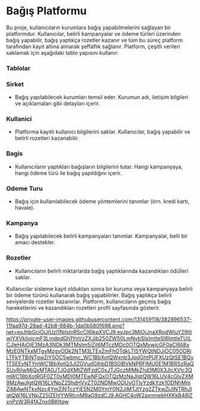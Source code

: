 # Bağış Platformu
Bu proje, kullanıcıların kurumlara bağış yapabilmelerini sağlayan bir platformdur. Kullanıcılar, belirli kampanyalar ve ödeme türleri üzerinden bağış yapabilir, bağış yaptıkça rozetler kazanır ve tüm bu süreç platform tarafından kayıt altına alınarak şeffaflık sağlanır.
Platform, çeşitli verileri saklamak için aşağıdaki tablo yapısını kullanır:

### Tablolar

### Sirket
- Bağış yapılabilecek kurumları temsil eder. Kurumun adı, iletişim bilgileri ve açıklamaları gibi detayları içerir.

### Kullanici
- Platforma kayıtlı kullanıcı bilgilerini saklar. Kullanıcılar, bağış yapabilir ve belirli rozetleri kazanabilir.

### Bagis
- Kullanıcıların yaptıkları bağışların bilgilerini tutar. Hangi kampanyaya, hangi ödeme türü ile bağış yapıldığını içerir.

 ### Odeme Turu
- Bağış için kullanılabilecek ödeme yöntemlerini tanımlar (örn. kredi kartı, havale).

### Kampanya
- Bağış yapılabilecek belirli kampanyaları tanımlar. Kampanyalar, belli bir amacı destekler.

### Rozetler
- Kullanıcıların belirli miktarlarda bağış yaptıklarında kazandıkları ödülleri saklar.

Kullanıcılar sisteme kayıt olduktan sonra bir kuruma veya kampanyaya belirli bir ödeme türünü kullanarak bağış yapabilirler. Bağış yaptıkça belirli seviyelerde rozetler kazanırlar. Platform, kullanıcıların geçmiş bağış hareketlerini ve kazandıkları rozetleri profil sayfasında gösterir.


https://private-user-images.githubusercontent.com/131459118/382896537-11faa97d-29ad-42b8-984b-1da0b580f698.png?jwt=eyJhbGciOiJIUzI1NiIsInR5cCI6IkpXVCJ9.eyJpc3MiOiJnaXRodWIuY29tIiwiYXVkIjoicmF3LmdpdGh1YnVzZXJjb250ZW50LmNvbSIsImtleSI6ImtleTUiLCJleHAiOjE3MzA3NDk3MTMsIm5iZiI6MTczMDc0OTQxMywicGF0aCI6Ii8xMzE0NTkxMTgvMzgyODk2NTM3LTExZmFhOTdkLTI5YWQtNDJiOC05ODRiLTFkYTBiNTgwZjY5OC5wbmc_WC1BbXotQWxnb3JpdGhtPUFXUzQtSE1BQy1TSEEyNTYmWC1BbXotQ3JlZGVudGlhbD1BS0lBVkNPRFlMU0E1M1BRSzRaQSUyRjIwMjQxMTA0JTJGdXMtZWFzdC0xJTJGczMlMkZhd3M0X3JlcXVlc3QmWC1BbXotRGF0ZT0yMDI0MTEwNFQxOTQzMzNaJlgtQW16LUV4cGlyZXM9MzAwJlgtQW16LVNpZ25hdHVyZT02NDMwODUyOTIyYzdkYzk1ODNhMmZiMjAwNTkxNzc4YmZjNTczYjE5N2M0YmY0N2JiMTJlYzg2ZTkwZjJlNTRhJlgtQW16LVNpZ25lZEhlYWRlcnM9aG9zdCJ9.AGHC4oW2axmnebHXKkB48lZxnPzW3R4fAZnx0BKItqw

